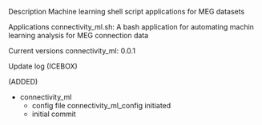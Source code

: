 Description
  Machine learning shell script applications for MEG datasets


Applications
  connectivity_ml.sh: A bash application for automating machin learning analysis for MEG connection data


Current versions
  connectivity_ml: 0.0.1


Update log
(ICEBOX)

(ADDED)
  - connectivity_ml
    - config file connectivity_ml_config initiated
    - initial commit
